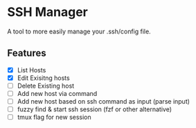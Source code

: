 # SSH Manager

A tool to more easily manage your .ssh/config file.

## Features
- [x] List Hosts
- [x] Edit Exisitng hosts
- [ ] Delete Existing host
- [ ] Add new host via command
- [ ] Add new host based on ssh command as input (parse input)
- [ ] fuzzy find & start ssh session (fzf or other alternative)
- [ ] tmux flag for new session
